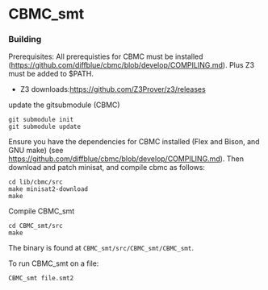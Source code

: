 # CBMC_smt

### Building
Prerequisites: All prerequisties for CBMC must be installed (https://github.com/diffblue/cbmc/blob/develop/COMPILING.md). Plus Z3 must be added to $PATH.  
- Z3 downloads:https://github.com/Z3Prover/z3/releases

update the gitsubmodule (CBMC)
~~~
git submodule init
git submodule update
~~~
Ensure you have the dependencies for CBMC installed (Flex and Bison, and GNU make) (see https://github.com/diffblue/cbmc/blob/develop/COMPILING.md). Then 
download and patch minisat, and compile cbmc as follows:
~~~
cd lib/cbmc/src
make minisat2-download
make
~~~
Compile CBMC_smt
~~~
cd CBMC_smt/src
make
~~~

The binary is found at `CBMC_smt/src/CBMC_smt/CBMC_smt`. 

To run CBMC_smt on a file:
~~~
CBMC_smt file.smt2
~~~
